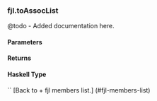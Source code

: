 ### fjl.toAssocList
@todo - Added documentation here.

#### Parameters

#### Returns
 
#### Haskell Type
``
[Back to  + fjl members list.]
(#fjl-members-list)
